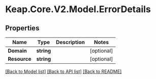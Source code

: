 # Keap.Core.V2.Model.ErrorDetails

## Properties

Name | Type | Description | Notes
------------ | ------------- | ------------- | -------------
**Domain** | **string** |  | [optional] 
**Resource** | **string** |  | [optional] 

[[Back to Model list]](../README.md#documentation-for-models) [[Back to API list]](../README.md#documentation-for-api-endpoints) [[Back to README]](../README.md)

